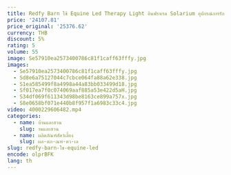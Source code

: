 ```yaml
---
title: Redfy Barn ใช้ Equine Led Therapy Light อินฟราเรด Solarium อุปกรณ์การรักษาร่างกายเต็มรูปแบบอินฟราเรด Red Light Therapy อุปกรณ์ม้า
price: '24107.81'
price_original: '25376.62'
currency: THB
discount: 5%
rating: 5
volume: 55
image: Se57910ea2573400786c81f1caff63fffy.jpg
images:
  - Se57910ea2573400786c81f1caff63fffy.jpg
  - Sd8e6a75127044c7cbce064fa88a62e338.jpg
  - S1ea585499f8a4998a44a83bb033499d18.jpg
  - Sf017ea7f0c074069aaf885a53e422d5aH.jpg
  - S34df069f611343d98be8163ce899a757x.jpg
  - S8e0658bf071e440b8f957f1a6983c33c4.jpg
video: 4000229606482.mp4
categories:
  - name: บ้านและสวน
    slug: านและสวน
  - name: ผลิตภัณฑ์สัตว์เลี้ยง
    slug: ผล-ตภ-ณฑ-ตว-เล
slug: redfy-barn-ใช-equine-led
encode: olprBFK
lang: th
---
```

  